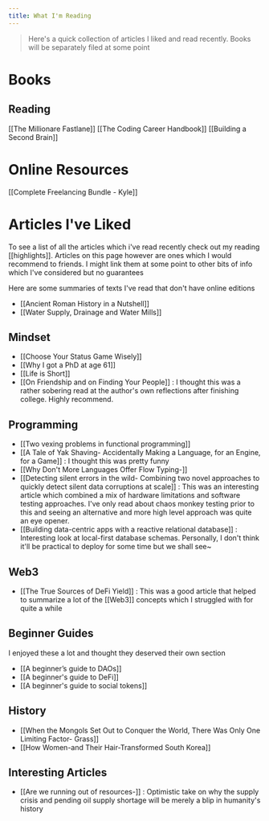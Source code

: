 ```yaml
---
title: What I'm Reading
---
```


> Here's a quick collection of articles I liked and read recently. Books will be separately filed at some point

# Books 

## Reading

[[The Millionare Fastlane]]
[[The Coding Career Handbook]]
[[Building a Second Brain]]


# Online Resources

[[Complete Freelancing Bundle - Kyle]]

# Articles I've Liked
To see a list of all the articles which i've read recently check out my reading [[highlights]].
Articles on this page however are ones which I would recommend to friends. I might link them at some point to other bits of info which I've considered but no guarantees

Here are some summaries of texts I've read that don't have online editions
- [[Ancient Roman History in a Nutshell]]
- [[Water Supply, Drainage and Water Mills]]

## Mindset

- [[Choose Your Status Game Wisely]]
- [[Why I got a PhD at age 61]]
- [[Life is Short]]
- [[On Friendship and on Finding Your People]] : I thought this was a rather sobering read at the author's own reflections after finishing college. Highly recommend.

## Programming
- [[Two vexing problems in functional programming]]
- [[A Tale of Yak Shaving- Accidentally Making a Language, for an Engine, for a Game]] : I thought this was pretty funny 
- [[Why Don't More Languages Offer Flow Typing-]]
- [[Detecting silent errors in the wild- Combining two novel approaches to quickly detect silent data corruptions at scale]] : This was an interesting article which combined a mix of hardware limitations and software testing approaches. I've only read about chaos monkey testing prior to this and seeing an alternative and more high level approach was quite an eye opener.
- [[Building data-centric apps with a reactive relational database]] : Interesting look at local-first database schemas. Personally, I don't think it'll be practical to deploy for some time but we shall see~

## Web3
- [[The True Sources of DeFi Yield]] : This was a good article that helped to summarize a lot of the [[Web3]] concepts which I struggled with for quite a while

## Beginner Guides
I enjoyed these a lot and thought they deserved their own section
- [[A beginner’s guide to DAOs]]
- [[A beginner's guide to DeFi]]
- [[A beginner's guide to social tokens]]

## History
- [[When the Mongols Set Out to Conquer the World, There Was Only One Limiting Factor- Grass]]
- [[How Women-and Their Hair-Transformed South Korea]]


## Interesting Articles
- [[Are we running out of resources-]] : Optimistic take on why the supply crisis and pending oil supply shortage will be merely a blip in humanity's history


